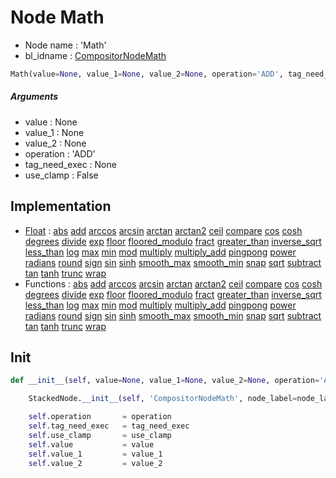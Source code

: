 # Node Math

- Node name : 'Math'
- bl_idname : [CompositorNodeMath](https://docs.blender.org/api/current/bpy.types.CompositorNodeMath.html)


``` python
Math(value=None, value_1=None, value_2=None, operation='ADD', tag_need_exec=None, use_clamp=False, node_label=None, node_color=None)
```
##### Arguments

- value : None
- value_1 : None
- value_2 : None
- operation : 'ADD'
- tag_need_exec : None
- use_clamp : False

## Implementation

- [Float](/docs/Compositor/Float.md) : [abs](/docs/Compositor/Float.md#abs) [add](/docs/Compositor/Float.md#add) [arccos](/docs/Compositor/Float.md#arccos) [arcsin](/docs/Compositor/Float.md#arcsin) [arctan](/docs/Compositor/Float.md#arctan) [arctan2](/docs/Compositor/Float.md#arctan2) [ceil](/docs/Compositor/Float.md#ceil) [compare](/docs/Compositor/Float.md#compare) [cos](/docs/Compositor/Float.md#cos) [cosh](/docs/Compositor/Float.md#cosh) [degrees](/docs/Compositor/Float.md#degrees) [divide](/docs/Compositor/Float.md#divide) [exp](/docs/Compositor/Float.md#exp) [floor](/docs/Compositor/Float.md#floor) [floored_modulo](/docs/Compositor/Float.md#floored_modulo) [fract](/docs/Compositor/Float.md#fract) [greater_than](/docs/Compositor/Float.md#greater_than) [inverse_sqrt](/docs/Compositor/Float.md#inverse_sqrt) [less_than](/docs/Compositor/Float.md#less_than) [log](/docs/Compositor/Float.md#log) [max](/docs/Compositor/Float.md#max) [min](/docs/Compositor/Float.md#min) [mod](/docs/Compositor/Float.md#mod) [multiply](/docs/Compositor/Float.md#multiply) [multiply_add](/docs/Compositor/Float.md#multiply_add) [pingpong](/docs/Compositor/Float.md#pingpong) [power](/docs/Compositor/Float.md#power) [radians](/docs/Compositor/Float.md#radians) [round](/docs/Compositor/Float.md#round) [sign](/docs/Compositor/Float.md#sign) [sin](/docs/Compositor/Float.md#sin) [sinh](/docs/Compositor/Float.md#sinh) [smooth_max](/docs/Compositor/Float.md#smooth_max) [smooth_min](/docs/Compositor/Float.md#smooth_min) [snap](/docs/Compositor/Float.md#snap) [sqrt](/docs/Compositor/Float.md#sqrt) [subtract](/docs/Compositor/Float.md#subtract) [tan](/docs/Compositor/Float.md#tan) [tanh](/docs/Compositor/Float.md#tanh) [trunc](/docs/Compositor/Float.md#trunc) [wrap](/docs/Compositor/Float.md#wrap)
- Functions : [abs](/docs/Compositor/Compositor.md#abs) [add](/docs/Compositor/Compositor.md#add) [arccos](/docs/Compositor/Compositor.md#arccos) [arcsin](/docs/Compositor/Compositor.md#arcsin) [arctan](/docs/Compositor/Compositor.md#arctan) [arctan2](/docs/Compositor/Compositor.md#arctan2) [ceil](/docs/Compositor/Compositor.md#ceil) [compare](/docs/Compositor/Compositor.md#compare) [cos](/docs/Compositor/Compositor.md#cos) [cosh](/docs/Compositor/Compositor.md#cosh) [degrees](/docs/Compositor/Compositor.md#degrees) [divide](/docs/Compositor/Compositor.md#divide) [exp](/docs/Compositor/Compositor.md#exp) [floor](/docs/Compositor/Compositor.md#floor) [floored_modulo](/docs/Compositor/Compositor.md#floored_modulo) [fract](/docs/Compositor/Compositor.md#fract) [greater_than](/docs/Compositor/Compositor.md#greater_than) [inverse_sqrt](/docs/Compositor/Compositor.md#inverse_sqrt) [less_than](/docs/Compositor/Compositor.md#less_than) [log](/docs/Compositor/Compositor.md#log) [max](/docs/Compositor/Compositor.md#max) [min](/docs/Compositor/Compositor.md#min) [mod](/docs/Compositor/Compositor.md#mod) [multiply](/docs/Compositor/Compositor.md#multiply) [multiply_add](/docs/Compositor/Compositor.md#multiply_add) [pingpong](/docs/Compositor/Compositor.md#pingpong) [power](/docs/Compositor/Compositor.md#power) [radians](/docs/Compositor/Compositor.md#radians) [round](/docs/Compositor/Compositor.md#round) [sign](/docs/Compositor/Compositor.md#sign) [sin](/docs/Compositor/Compositor.md#sin) [sinh](/docs/Compositor/Compositor.md#sinh) [smooth_max](/docs/Compositor/Compositor.md#smooth_max) [smooth_min](/docs/Compositor/Compositor.md#smooth_min) [snap](/docs/Compositor/Compositor.md#snap) [sqrt](/docs/Compositor/Compositor.md#sqrt) [subtract](/docs/Compositor/Compositor.md#subtract) [tan](/docs/Compositor/Compositor.md#tan) [tanh](/docs/Compositor/Compositor.md#tanh) [trunc](/docs/Compositor/Compositor.md#trunc) [wrap](/docs/Compositor/Compositor.md#wrap)

## Init

``` python
def __init__(self, value=None, value_1=None, value_2=None, operation='ADD', tag_need_exec=None, use_clamp=False, node_label=None, node_color=None):

    StackedNode.__init__(self, 'CompositorNodeMath', node_label=node_label, node_color=node_color)

    self.operation       = operation
    self.tag_need_exec   = tag_need_exec
    self.use_clamp       = use_clamp
    self.value           = value
    self.value_1         = value_1
    self.value_2         = value_2
```
